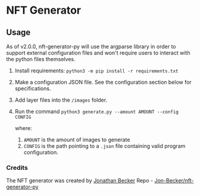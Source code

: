 
# NFT Generator

## Usage
As of v2.0.0, nft-generator-py will use the argparse library in order to support external configuration files and won't require users to interact with the python files themselves.

1. Install requirements: `python3 -m pip install -r requirements.txt`
2. Make a configuration JSON file. See the configuration section below for specifications.
3. Add layer files into the `/images` folder.
4. Run the command `python3 generate.py --amount AMOUNT --config CONFIG`
   
   where:
   1. `AMOUNT` is the amount of images to generate
   2. `CONFIG` is the path pointing to a `.json` file containing valid program configuration.

### Credits
The NFT generator was created by [Jonathan Becker](https://jbecker.dev)
Repo - [Jon-Becker/nft-generator-py](https://github.com/Jon-Becker/nft-generator-py)

